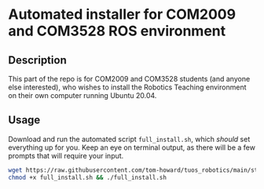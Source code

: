 # Automated installer for COM2009 and COM3528 ROS environment

## Description
This part of the repo is for COM2009 and COM3528 students (and anyone else interested), who wishes to install the Robotics Teaching environment on their own computer running Ubuntu 20.04.

## Usage
Download and run the automated script `full_install.sh`, which *should* set everything up for you.
Keep an eye on terminal output, as there will be a few prompts that will require your input.

```bash
wget https://raw.githubusercontent.com/tom-howard/tuos_robotics/main/students/full_install.sh
chmod +x full_install.sh && ./full_install.sh
```
